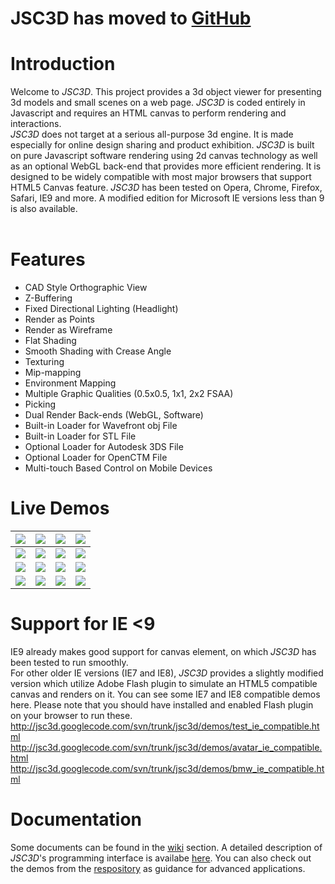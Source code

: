 # JSC3D has moved to [GitHub](https://github.com/humu2009/jsc3d) #

# Introduction #
Welcome to _JSC3D_. This project provides a 3d object viewer for presenting 3d models and small scenes on a web page. _JSC3D_ is coded entirely in Javascript and requires an HTML canvas to perform rendering and interactions. <br>
<i>JSC3D</i> does not target at a serious all-purpose 3d engine. It is made especially for online design sharing and product exhibition.  <i>JSC3D</i> is built on pure Javascript software rendering using 2d canvas technology as well as an optional WebGL back-end that provides more efficient rendering. It is designed to be widely compatible with most major browsers that support HTML5 Canvas feature. <i>JSC3D</i> has been tested on Opera, Chrome, Firefox, Safari, IE9 and more. A modified edition for Microsoft IE versions less than 9 is also available.<br>
<br>
<h1>Features</h1>
<ul><li>CAD Style Orthographic View<br>
</li><li>Z-Buffering<br>
</li><li>Fixed Directional Lighting (Headlight)<br>
</li><li>Render as Points<br>
</li><li>Render as Wireframe<br>
</li><li>Flat Shading<br>
</li><li>Smooth Shading with Crease Angle<br>
</li><li>Texturing<br>
</li><li>Mip-mapping<br>
</li><li>Environment Mapping<br>
</li><li>Multiple Graphic Qualities (0.5x0.5, 1x1, 2x2 FSAA)<br>
</li><li>Picking<br>
</li><li>Dual Render Back-ends (WebGL, Software)<br>
</li><li>Built-in Loader for Wavefront obj File<br>
</li><li>Built-in Loader for STL File<br>
</li><li>Optional Loader for Autodesk 3DS File<br>
</li><li>Optional Loader for OpenCTM File<br>
</li><li>Multi-touch Based Control on Mobile Devices</li></ul>

<h1>Live Demos</h1>
<table><thead><th><a href='http://jsc3d.googlecode.com/svn/trunk/jsc3d/demos/avatar.html'><img src='http://jsc3d.googlecode.com/svn/screenshots/avatar.png' /></a></th><th><a href='http://jsc3d.googlecode.com/svn/trunk/jsc3d/demos/bmw.html'><img src='http://jsc3d.googlecode.com/svn/screenshots/bmw.png' /></a></th><th><a href='http://jsc3d.googlecode.com/svn/trunk/jsc3d/demos/statue.html'><img src='http://jsc3d.googlecode.com/svn/screenshots/statue.png' /></a></th><th><a href='http://jsc3d.googlecode.com/svn/trunk/jsc3d/demos/house.html'><img src='http://jsc3d.googlecode.com/svn/screenshots/house.png' /></a></th></thead><tbody>
<tr><td><a href='http://jsc3d.googlecode.com/svn/trunk/jsc3d/demos/sandiego.html'><img src='http://jsc3d.googlecode.com/svn/screenshots/city.png' /></a></td><td><a href='http://jsc3d.googlecode.com/svn/trunk/jsc3d/demos/test.html'><img src='http://jsc3d.googlecode.com/svn/screenshots/dragon.png' /></a></td><td><a href='http://jsc3d.googlecode.com/svn/trunk/jsc3d/demos/earth.html'><img src='http://jsc3d.googlecode.com/svn/screenshots/earth.png' /></a>  </td><td><a href='http://jsc3d.googlecode.com/svn/trunk/jsc3d/demos/md2viewer.html'><img src='http://jsc3d.googlecode.com/svn/screenshots/md2.png' /></a></td></tr>
<tr><td><a href='http://jsc3d.googlecode.com/svn/trunk/jsc3d/demos/map3d.html'><img src='http://jsc3d.googlecode.com/svn/screenshots/map.png' /></a>    </td><td><a href='http://jsc3d.googlecode.com/svn/trunk/jsc3d/demos/iphoneg4.html'><img src='http://jsc3d.googlecode.com/svn/screenshots/iphone4.png' /></a></td><td><a href='http://jsc3d.googlecode.com/svn/trunk/jsc3d/demos/temple.html'><img src='http://jsc3d.googlecode.com/svn/screenshots/temple.png' /></a></td><td><a href='http://jsc3d.googlecode.com/svn/trunk/jsc3d/demos/street.html'><img src='http://jsc3d.googlecode.com/svn/screenshots/street2.png' /></a></td></tr>
<tr><td><a href='http://jsc3d.googlecode.com/svn/trunk/jsc3d/demos/submarina.html'><img src='http://jsc3d.googlecode.com/svn/screenshots/submarine.png' /></a></td><td><a href='http://jsc3d.googlecode.com/svn/trunk/jsc3d/demos/tricera.html'><img src='http://jsc3d.googlecode.com/svn/screenshots/tricera.png' /></a></td><td><a href='http://jsc3d.googlecode.com/svn/trunk/jsc3d/demos/characteranimation.html'><img src='http://jsc3d.googlecode.com/svn/screenshots/characteranimation.png' /></a></td><td><img src='http://jsc3d.googlecode.com/svn/screenshots/wallcorner.png' />                                                                      </td></tr></tbody></table>

<h1>Support for IE <9</h1>
IE9 already makes good support for canvas element, on which <i>JSC3D</i> has been tested to run smoothly. <br>
For other older IE versions (IE7 and IE8), <i>JSC3D</i> provides a slightly modified version which utilize Adobe Flash plugin to simulate an HTML5 compatible canvas and renders on it. You can see some IE7 and IE8 compatible demos here. Please note that you should have installed and enabled Flash plugin on your browser to run these.<br>
<a href='http://jsc3d.googlecode.com/svn/trunk/jsc3d/demos/test_ie_compatible.html'>http://jsc3d.googlecode.com/svn/trunk/jsc3d/demos/test_ie_compatible.html</a><br>
<a href='http://jsc3d.googlecode.com/svn/trunk/jsc3d/demos/avatar_ie_compatible.html'>http://jsc3d.googlecode.com/svn/trunk/jsc3d/demos/avatar_ie_compatible.html</a><br><a href='http://jsc3d.googlecode.com/svn/trunk/jsc3d/demos/bmw_ie_compatible.html'>http://jsc3d.googlecode.com/svn/trunk/jsc3d/demos/bmw_ie_compatible.html</a>

<h1>Documentation</h1>
Some documents can be found in the <a href='http://code.google.com/p/jsc3d/w/list'>wiki</a> section. A detailed description of <i>JSC3D</i>'s programming interface is availabe <a href='http://jsc3d.googlecode.com/svn/trunk/jsc3d/docs/index.html'>here</a>. You can also check out the demos from the <a href='http://code.google.com/p/jsc3d/source/checkout'>respository</a> as guidance for advanced applications.<br>
<br>
